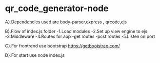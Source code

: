 # qr_code_generator-node

A}.Dependencies used are body-parser,express , qrcode,ejs

B}.Flow of index.js folder
-1.Load modules
-2.Set up view engine to ejs
-3.Middleware
-4.Routes for app
  -get routes
  -post routes
-5.Listen on port  

C}.For frontrend use bootstrap https://getbootstrap.com/

D}.For start use   node index.js




